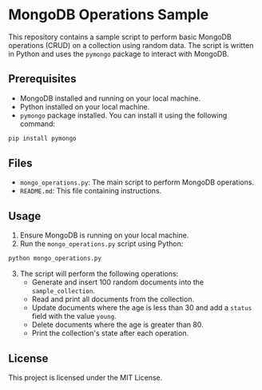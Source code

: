 # MongoDB Operations Sample

This repository contains a sample script to perform basic MongoDB operations (CRUD) on a collection using random data. The script is written in Python and uses the `pymongo` package to interact with MongoDB.

## Prerequisites

- MongoDB installed and running on your local machine.
- Python installed on your local machine.
- `pymongo` package installed. You can install it using the following command:

```sh
pip install pymongo
```

## Files

- `mongo_operations.py`: The main script to perform MongoDB operations.
- `README.md`: This file containing instructions.

## Usage

1. Ensure MongoDB is running on your local machine.
2. Run the `mongo_operations.py` script using Python:

```sh
python mongo_operations.py
```

3. The script will perform the following operations:
   - Generate and insert 100 random documents into the `sample_collection`.
   - Read and print all documents from the collection.
   - Update documents where the age is less than 30 and add a `status` field with the value `young`.
   - Delete documents where the age is greater than 80.
   - Print the collection's state after each operation.

## License

This project is licensed under the MIT License.
